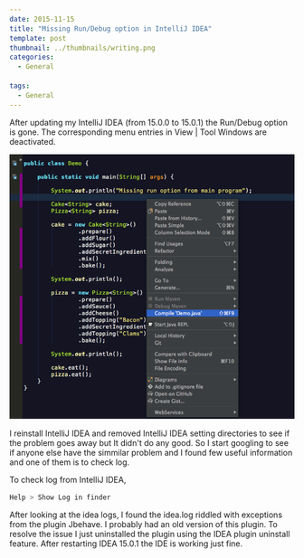 ```yaml
---
date: 2015-11-15
title: "Missing Run/Debug option in IntelliJ IDEA"
template: post
thumbnail: ../thumbnails/writing.png
categories:
  - General

tags:
  - General
---
```


After updating my IntelliJ IDEA (from 15.0.0 to 15.0.1) the Run/Debug option is gone. The corresponding menu entries in View | Tool Windows are deactivated.

![first-screenshot][1]

[1]: ../images/intellij-run-option.png

I reinstall IntelliJ IDEA and removed IntelliJ IDEA setting directories to see if the problem goes away but It didn't do any good. So I start googling to see if anyone else have the simmilar problem and I found few useful information and one of them is to check log.

To check log from IntelliJ IDEA,
```bash
Help > Show Log in finder 
```

After looking at the idea logs, I found the idea.log riddled with exceptions from the plugin Jbehave. I probably had an old version of this plugin. To resolve the issue I just uninstalled the plugin using the IDEA plugin uninstall feature. After restarting IDEA 15.0.1 the IDE is working just fine.
